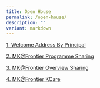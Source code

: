 ```yaml
---
title: Open House
permalink: /open-house/
description: ""
variant: markdown
---
```

<p><a href="https://drive.google.com/file/d/1iZsBGDhz28wGi8pgLwlMNVzdKiWWrUkh/view?usp=drive_link">1. Welcome Address By Principal</a></p>

<p><a href="https://drive.google.com/file/d/1h2Y_8rXHNlRYA2NJoCNF0npwIyt46b0H/view?usp=drive_link">2. MK@Frontier Programme Sharing</a></p>

<p><a href="https://drive.google.com/file/d/1H-7kufprn76EqwlAAk-m6jYxHJnvind_/view?usp=drive_link">3. MK@Frontier Overview Sharing</a></p>

<p><a href="https://drive.google.com/file/d/119qp-DCSfBIZcI7_VxOA3OQfBcMUO_UL/view?usp=sharing">4. MK@Frontier KCare</a></p>




